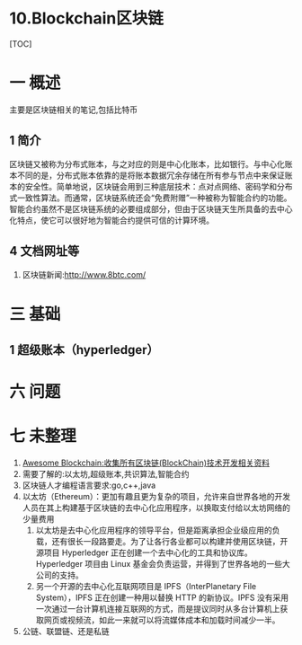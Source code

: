 # 10.Blockchain区块链

[TOC]
# 一 概述
主要是区块链相关的笔记,包括比特币

## 1 简介
区块链又被称为分布式账本，与之对应的则是中心化账本，比如银行。与中心化账本不同的是，分布式账本依靠的是将账本数据冗余存储在所有参与节点中来保证账本的安全性。简单地说，区块链会用到三种底层技术：点对点网络、密码学和分布式一致性算法。而通常，区块链系统还会“免费附赠”一种被称为智能合约的功能。智能合约虽然不是区块链系统的必要组成部分，但由于区块链天生所具备的去中心化特点，使它可以很好地为智能合约提供可信的计算环境。

## 4  文档网址等
1. 区块链新闻:http://www.8btc.com/

# 三 基础
## 1 超级账本（hyperledger）

# 六 问题

# 七 未整理
1. [Awesome Blockchain:收集所有区块链(BlockChain)技术开发相关资料](https://github.com/chaozh/awesome-blockchain-cn)
2. 需要了解的:以太坊,超级账本,共识算法,智能合约
3. 区块链人才编程语言要求:go,c++,java
4. 以太坊（Ethereum）：更加有趣且更为复杂的项目，允许来自世界各地的开发人员在其上构建基于区块链的去中心化应用程序，以换取支付给以太坊网络的少量费用
   1. 以太坊是去中心化应用程序的领导平台，但是距离承担企业级应用的负载，还有很长一段路要走。为了让各行各业都可以构建并使用区块链，开源项目 Hyperledger 正在创建一个去中心化的工具和协议库。Hyperledger 项目由 Linux 基金会负责运营，并得到了世界各地的一些大公司的支持。
   2. 另一个开源的去中心化互联网项目是 IPFS（InterPlanetary File System），IPFS 正在创建一种用以替换 HTTP 的新协议。IPFS 没有采用一次通过一台计算机连接互联网的方式，而是提议同时从多台计算机上获取网页或视频流，如此一来就可以将流媒体成本和加载时间减少一半。
5. 公链、联盟链、还是私链